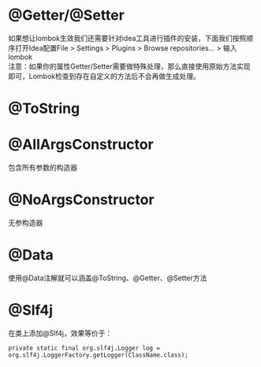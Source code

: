 # @Getter/@Setter
如果想让lombok生效我们还需要针对idea工具进行插件的安装，下面我们按照顺序打开Idea配置File > Settings > Plugins > Browse repositories... > 输入lombok  
注意：如果你的属性Getter/Setter需要做特殊处理，那么直接使用原始方法实现即可，Lombok检查到存在自定义的方法后不会再做生成处理。

# @ToString

# @AllArgsConstructor
包含所有参数的构造器

# @NoArgsConstructor
无参构造器

# @Data
使用@Data注解就可以涵盖@ToString、@Getter、@Setter方法

# @Slf4j
在类上添加@Slf4j，效果等价于：  
```
private static final org.slf4j.Logger log = org.slf4j.LoggerFactory.getLogger(ClassName.class);
```